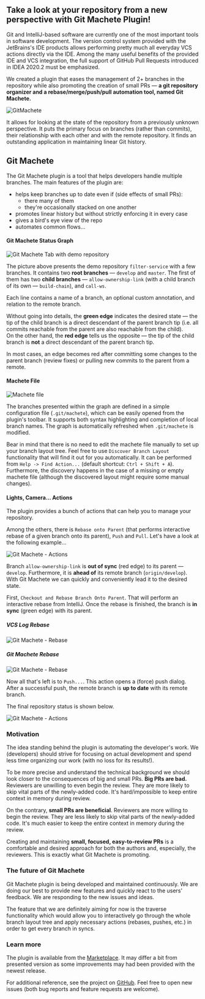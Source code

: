 ## Take a look at your repository from a new perspective with Git Machete Plugin!

Git and IntelliJ-based software are currently one of the most important tools in software development.
The version control system provided with the JetBrains's IDE products
allows performing pretty much all everyday VCS actions directly via the IDE.
Among the many useful benefits of the provided IDE and VCS integration,
the full support of GitHub Pull Requests introduced in IDEA 2020.2 must be emphasized.

We created a plugin that eases the management of 2+ branches in the repository
while also promoting the creation of small PRs &mdash;
**a git repository organizer and a rebase/merge/push/pull automation tool, named Git Machete.**

![GitMachete](logo.svg "Git Machete logo")

It allows for looking at the state of the repository from a previously unknown perspective.
It puts the primary focus on branches (rather than commits),
their relationship with each other and with the remote repository.
It finds an outstanding application in maintaining linear Git history.


## Git Machete

The Git Machete plugin is a tool that helps developers handle multiple branches.
The main features of the plugin are:
- helps keep branches up to date even if (side effects of small PRs):
  - there many of them
  - they're occasionally stacked on one another
- promotes linear history but without strictly enforcing it in every case
- gives a bird's eye view of the repo
- automates common flows...

#### Git Machete Status Graph

![Git Machete Tab with demo repository](gmt_dark.png# "Git Machete Tab")

The picture above presents the demo repository `filter-service` with a few branches.
It contains two **root branches** &mdash; `develop` and `master`.
The first of them has two **child branches** &mdash; `allow-ownership-link`
(with a child branch of its own &mdash; `build-chain`), and `call-ws`.

Each line contains a name of a branch, an optional custom annotation, and relation to the remote branch.

Without going into details, the **green edge** indicates the desired state &mdash;
the tip of the child branch is a direct descendant of the parent branch tip
(i.e. all commits reachable from the parent are also reachable from the child).<br/>
On the other hand, the **red edge** tells us the opposite &mdash;
the tip of the child branch is **not** a direct descendant of the parent branch tip.

In most cases, an edge becomes red after committing some changes to the parent branch (review fixes)
or pulling new commits to the parent from a remote.


#### Machete File

![Machete file](machete-file_dark.png "Machete file")

The branches presented within the graph are defined in a simple configuration file (`.git/machete`),
which can be easily opened from the plugin's toolbar.
It supports both syntax highlighting and completion of local branch names.
The graph is automatically refreshed when `.git/machete` is modified.

Bear in mind that there is no need to edit the machete file manually to set up your branch layout tree.
Feel free to use `Discover Branch Layout` functionality that will find it out for you automatically.
It can be performed from `Help -> Find Action...` (default shortcut: `Ctrl + Shift + A`).
Furthermore, the discovery happens in the case of a missing or empty machete file
(although the discovered layout might require some manual changes).


#### Lights, Camera... Actions

The plugin provides a bunch of actions that can help you to manage your repository.

Among the others, there is `Rebase onto Parent`
(that performs interactive rebase of a given branch onto its parent), `Push` and `Pull`.
Let's have a look at the following example...

![Git Machete - Actions](actions-before_dark.png "Git Machete - Actions - Before")

Branch `allow-ownership-link` is **out of sync** (red edge) to its parent &mdash; `develop`.
Furthermore, it is **ahead of** its remote branch (`origin/develop`).
With Git Machete we can quickly and conveniently lead it to the desired state.


First, `Checkout and Rebase Branch Onto Parent`.
That will perform an interactive rebase from IntelliJ.
Once the rebase is finished, the branch is **in sync** (green edge) with its parent.


##### VCS Log Rebase
![Git Machete - Rebase](rebase-idea_dark-4x3.gif "Rebase From VCS Log")

##### Git Machete Rebase
![Git Machete - Rebase](rebase-gm_dark-4x3.gif "Rebase From Git Machete")


Now all that's left is to `Push...`.
This action opens a (force) push dialog. <br/>
After a successful push, the remote branch is **up to date** with its remote branch.


The final repository status is shown below.


![Git Machete - Actions](actions-after_dark.png "Git Machete - Actions - After")


### Motivation

The idea standing behind the plugin is automating the developer's work.
We (developers) should strive for focusing on actual development
and spend less time organizing our work (with no loss for its results!).

To be more precise and understand the technical background
we should look closer to the consequences of big and small PRs.
**Big PRs are bad.** Reviewers are unwilling to even begin the review.
They are more likely to skip vital parts of the newly-added code.
It's hard/impossible to keep entire context in memory during review.

On the contrary, **small PRs are beneficial**.
Reviewers are more willing to begin the review.
They are less likely to skip vital parts of the newly-added code.
It's much easier to keep the entire context in memory during the review.


Creating and maintaining **small, focused, easy-to-review PRs** is a comfortable and desired approach
for both the authors and, especially, the reviewers.
This is exactly what Git Machete is promoting.


### The future of Git Machete

Git Machete plugin is being developed and maintained continuously.
We are doing our best to provide new features and quickly react to the users' feedback.
We are responding to the new issues and ideas.

The feature that we are definitely aiming for now is the traverse functionality
which would allow you to interactively go through the whole branch layout tree
and apply necessary actions (rebases, pushes, etc.) in order to get every branch in syncs.


### Learn more

The plugin is available from the [Marketplace](https://plugins.jetbrains.com/plugin/14221-git-machete "JetBrains Marketplace - Git Machete Plugin").
It may differ a bit from presented version as some improvements may had been provided with the newest release.

For additional reference, see the project on [GitHub](https://github.com/VirtusLab/git-machete-intellij-plugin#git-machete-intellij-plugin "GitHub - Git Machete Plugin").
Feel free to open new issues (both bug reports and feature requests are welcome).
